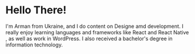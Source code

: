 # Hello There!

I'm Arman from Ukraine, and I do content on Designe amd development. I really enjoy learning languages and frameworks like React and React Native , as well as work in WordPress.
I also received a bachelor's degree in information technology.
